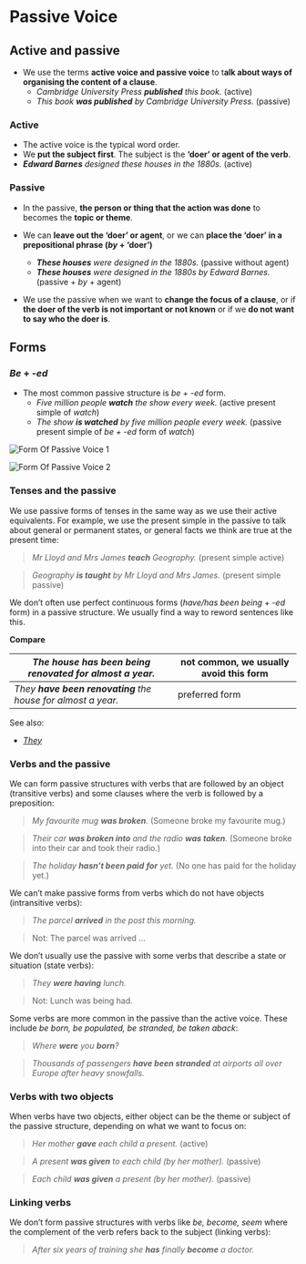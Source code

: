 # Passive Voice

## Active and passive

- We use the terms **active voice and passive voice** to t**alk about ways of organising the content of a clause**.
  - *Cambridge University Press **published** this book.* (active)
  - *This book **was published** by Cambridge University Press.* (passive)

### Active

- The active voice is the typical word order. 
- We **put the subject first**. The subject is the **‘doer’ or agent of the verb**.
- ***Edward Barnes** designed these houses in the 1880s.* (active)

### Passive

- In the passive, **the person or thing that the action was done** to becomes the **topic or theme**. 
- We can **leave out the ‘doer’ or agent**, or we can **place the ‘doer’ in a prepositional phrase (*by* + ‘doer’)**
  - ***These houses** were designed in the 1880s.* (passive without agent)
  - ***These houses** were designed in the 1880s by Edward Barnes.* (passive + *by* + agent)

- We use the passive when we want to **change the focus of a clause**, or if **the doer of the verb is not important or not known** or if we **do not want to say who the doer is**.

## Forms

### *Be* + *-ed*

- The most common passive structure is *be* + *-ed* form.
  - *Five million people **watch** the show every week.* (active present simple of *watch*)
  - *The show **is watched** by five million people every week.* (passive present simple of *be + -ed* form of *watch*)

![Form Of Passive Voice 1](https://i.ibb.co/2PTjkKZ/1.png)

![Form Of Passive Voice 2](https://i.ibb.co/2716Mdx/2.png)

### Tenses and the passive

We use passive forms of tenses in the same way as we use their active equivalents. For example, we use the present simple in the passive to talk about general or permanent states, or general facts we think are true at the present time:

> *Mr Lloyd and Mrs James **teach** Geography.* (present simple active)

> *Geography **is taught** by Mr Lloyd and Mrs James.* (present simple passive)

We don’t often use perfect continuous forms (*have/has been being* + -*ed* form) in a passive structure. We usually find a way to reword sentences like this.

**Compare**



| *The house **has been being renovated** for almost a year.*  | not common, we usually avoid this form |
| ------------------------------------------------------------ | -------------------------------------- |
| *They **have been renovating** the house for almost a year.* | preferred form                         |

See also:

- [*They*](https://dictionary.cambridge.org/zhs/语法/英式语法/pronouns-one-you-we-they%23pronouns-one-you-we-they__12)

### Verbs and the passive

We can form passive structures with verbs that are followed by an object (transitive verbs) and some clauses where the verb is followed by a preposition:

> *My favourite mug **was broken**.* (Someone broke my favourite mug.)

> *Their car **was broken into** and the radio **was taken**.* (Someone broke into their car and took their radio.)

> *The holiday **hasn’t been paid** **for** yet.* (No one has paid for the holiday yet.)

We can’t make passive forms from verbs which do not have objects (intransitive verbs):

> *The parcel **arrived** in the post this morning.*

> Not: The parcel was arrived …

We don’t usually use the passive with some verbs that describe a state or situation (state verbs):

> *They **were having** lunch.*

> Not: Lunch was being had.

Some verbs are more common in the passive than the active voice. These include *be born, be populated, be stranded, be taken aback*:

> *Where **were** you **born**?*

> *Thousands of passengers **have been stranded** at airports all over Europe after heavy snowfalls.*

### Verbs with two objects

When verbs have two objects, either object can be the theme or subject of the passive structure, depending on what we want to focus on:

> *Her mother **gave** each child a present.* (active)

> *A present **was given** to each child (by her mother).* (passive)

> *Each child **was given** a present (by her mother).* (passive)

### Linking verbs

We don’t form passive structures with verbs like *be, become, seem* where the complement of the verb refers back to the subject (linking verbs):

> *After six years of training she **has** finally **become** a doctor.*